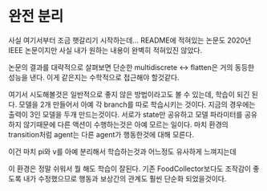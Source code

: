 # 완전 분리

사실 여기서부터 조금 햇갈리기 시작하는데... README에 적혀있는 논문도 2020년 IEEE 논문이지만 사실 내가 원하는 내용이 완벽히 적혀있진 않았다.

논문의 결과를 대략적으로 살펴보면 단순한 multidiscrete <-> flatten은 거의 동등한 성능을 낸다. 이게 같은지는 수학적으로 접근해야 할것같다.

여기서 시도해볼것은 일반적으로 좋지 않은 방법이라고도 볼 수 있는데, 학습이 되긴 된다. 모델을 2개 만들어서 아예 각 branch를 따로 학습시키는 것이다. 지금의 경우에는 출력이 3인 모델을 두개 만드는것이다. 서로가 state만 공유하고 모델 파라미터를 공유하지 않기때문에 다른 액션이 수행하는것은 아예 모르는 일이다. 마치 환경의 transition처럼 agent는 다른 agent가 행동한것에 대해 모른다. 

이건 마치 pi와 v를 아예 분리해서 학습하는것과 어느정도 유사하게 느껴지는데 

이 환경은 정말 쉬워서 뭘 해도 학습이 잘된다. 기존 FoodCollector보다도 조작감이 좋도록 내가 수정했으므로 행동과 보상간의 관계도 훨씬 단순화 되었을것이다. 